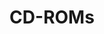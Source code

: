 ---
title: CD-ROMs
longTitle: 'CD-ROMs'
tags:
- gccommon
french:
- "[[Cederom]]"
scopeNote:
- "Optical data storage medium using the same physica"
---